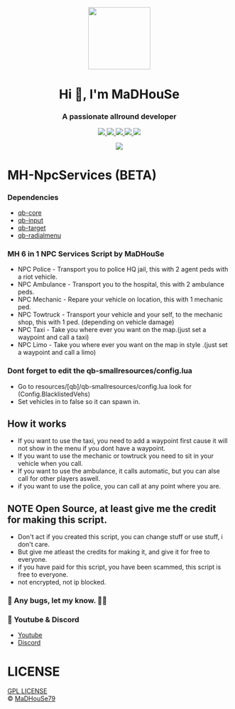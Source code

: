 <p align="center">
    <img width="140" src="https://icons.iconarchive.com/icons/iconarchive/red-orb-alphabet/128/Letter-M-icon.png" />  
    <h1 align="center">Hi 👋, I'm MaDHouSe</h1>
    <h3 align="center">A passionate allround developer </h3>    
</p>

<p align="center">
  <a href="https://github.com/MaDHouSe79/mh-npcservices/issues">
    <img src="https://img.shields.io/github/issues/MaDHouSe79/mh-npcservices"/> 
  </a>
  <a href="https://github.com/MaDHouSe79/mh-npcservices/watchers">
    <img src="https://img.shields.io/github/watchers/MaDHouSe79/mh-npcservices"/> 
  </a> 
  <a href="https://github.com/MaDHouSe79/mh-npcservices/network/members">
    <img src="https://img.shields.io/github/forks/MaDHouSe79/mh-npcservices"/> 
  </a>  
  <a href="https://github.com/MaDHouSe79/mh-npcservices/stargazers">
    <img src="https://img.shields.io/github/stars/MaDHouSe79/mh-npcservices?color=white"/> 
  </a>
  <a href="https://github.com/MaDHouSe79/mh-npcservices/blob/main/LICENSE">
    <img src="https://img.shields.io/github/license/MaDHouSe79/mh-npcservices?color=black"/> 
  </a>      
</p>

<p align="center">
  <img alig src="https://github-profile-trophy.vercel.app/?username=MaDHouSe79&margin-w=15&column=6" />
</p>


# MH-NpcServices (BETA)

### Dependencies
- [qb-core](https://github.com/qbcore-framework/qb-core)
- [qb-input](https://github.com/qbcore-framework/qb-core/qb-input)
- [qb-target](https://github.com/qbcore-framework/qb-core/qb-target)
- [qb-radialmenu](https://github.com/qbcore-framework/qb-core/qb-radialmenu)


### MH 6 in 1 NPC Services Script by MaDHouSe
- NPC Police    - Transport you to police HQ jail, this with 2 agent peds with a riot vehicle.
- NPC Ambulance - Transport you to the hospital, this with 2 ambulance peds.
- NPC Mechanic  - Repare your vehicle on location, this with 1 mechanic ped.
- NPC Towtruck  - Transport your vehicle and your self, to the mechanic shop, this with 1 ped. (depending on vehicle damage)
- NPC Taxi      - Take you where ever you want on the map.(just set a waypoint and call a taxi)
- NPC Limo      - Take you where ever you want on the map in style .(just set a waypoint and call a limo)


### Dont forget to edit the qb-smallresources/config.lua 
- Go to resources/[qb]/qb-smallresources/config.lua look for (Config.BlacklistedVehs)
- Set vehicles in to false so it can spawn in.


## How it works
- If you want to use the taxi, you need to add a waypoint first cause it will not show in the menu if you dont have a waypoint.
- If you want to use the mechanic or towtruck you need to sit in your vehicle when you call.
- If you want to use the ambulance, it calls automatic, but you can alse call for other players aswell.
- if you want to use the police, you can call at any point where you are.

## NOTE Open Source, at least give me the credit for making this script.
- Don't act if you created this script, you can change stuff or use stuff, i don't care.
- But give me atleast the credits for making it, and give it for free to everyone.
- if you have paid for this script, you have been scammed, this script is free to everyone.
- not encrypted, not ip blocked.

### 🐞 Any bugs, let my know. 👊😎

### 🙈 Youtube & Discord
- [Youtube](https://www.youtube.com/@MaDHouSe79)
- [Discord](https://discord.gg/cEMSeE9dgS)

# LICENSE
[GPL LICENSE](./LICENSE)<br />
&copy; [MaDHouSe79](https://www.youtube.com/@MaDHouSe79)
